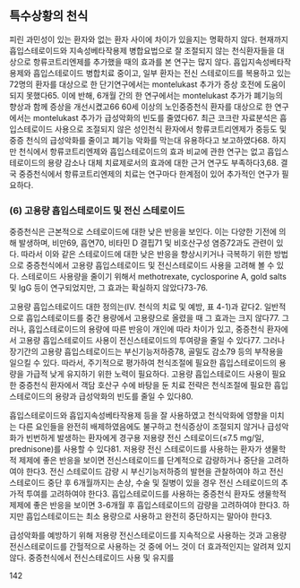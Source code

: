 ## 특수상황의 천식

피린 과민성이 있는 환자와 없는 환자 사이에 차이가 있을지는 명확하지 않다. 현재까지 흡입스테로이드와 지속성베타작용제 병합요법으로 잘 조절되지 않는 천식환자들을 대상으로 항류코트리엔제를 추가했을 때의 효과를 본 연구는 많지 않다. 흡입지속성베타작용제와 흡입스테로이드 병합치료 중이고, 일부 환자는 전신 스테로이드를 복용하고 있는 72명의 환자를 대상으로 한 단기연구에서는 montelukast 추가가 증상 호전에 도움이 되지 못했다65. 이에 반해, 6개월 간의 한 연구에서는 montelukast 추가가 폐기능의 향상과 함께 증상을 개선시켰고66 60세 이상의 노인중증천식 환자를 대상으로 한 연구에서는 montelukast 추가가 급성악화의 빈도를 줄였다67. 최근 코크란 자료분석은 흡입스테로이드 사용으로 조절되지 않은 성인천식 환자에서 항류코트리엔제가 중등도 및 중증 천식의 급성악화를 줄이고 폐기능 악화를 막는대 유용하다고 보고하였다68. 하지만 천식에서 항류코트리엔제와 흡입스테로이드의 효과 비교에 관한 연구는 없고 흡입스테로이드의 용량 감소나 대체 치료제로서의 효과에 대한 근거 연구도 부족하다3,68. 결국 중증천식에서 항류코트리엔제의 치료는 연구마다 한계점이 있어 추가적인 연구가 필요하다.

### (6) 고용량 흡입스테로이드 및 전신 스테로이드
중증천식은 근본적으로 스테로이드에 대한 낮은 반응을 보인다. 이는 다양한 기전에 의해 발생하며, 비만69, 흡연70, 비타민 D 결핍71 및 비호산구성 염증72과도 관련이 있다. 따라서 이와 같은 스테로이드에 대한 낮은 반응을 향상시키거나 극복하기 위한 방법으로 중증천식에서 고용량 흡입스테로이드 및 전신스테로이드 사용을 고려해 볼 수 있다. 스테로이드 사용량을 줄이기 위해서 methotrexate, cyclosporine A, gold salts 및 IgG 등이 연구되었지만, 그 효과는 확실하지 않았다73-76.

고용량 흡입스테로이드 대한 정의는(IV. 천식의 치료 및 예방, 표 4-1)과 같다2. 일반적으로 흡입스테로이드를 중간 용량에서 고용량으로 올렸을 때 그 효과는 크지 않다77. 그러나, 흡입스테로이드의 용량에 따른 반응이 개인에 따라 차이가 있고, 중증천식 환자에서 고용량 흡입스테로이드 사용이 전신스테로이드의 투여량을 줄일 수 있다77. 그러나 장기간의 고용량 흡입스테로이드는 부신기능저하증78, 골밀도 감소79 등의 부작용을 일으킬 수 있다. 따라서, 주기적으로 평가하여 천식조절에 필요한 흡입스테로이드의 용량을 가급적 낮게 유지하기 위한 노력이 필요하다. 고용량 흡입스테로이드 사용이 필요한 중증천식 환자에서 객담 호산구 수에 바탕을 둔 치료 전략은 천식조절에 필요한 흡입스테로이드의 용량과 급성악화의 빈도를 줄일 수 있다80.

흡입스테로이드와 흡입지속성베타작용제 등을 잘 사용하였고 천식악화에 영향을 미치는 다른 요인들을 완전히 배제하였음에도 불구하고 천식증상이 조절되지 않거나 급성악화가 빈번하게 발생하는 환자에게 경구용 저용량 전신 스테로이드(≤7.5 mg/일, prednisone)를 사용할 수 있다81. 저용량 전신 스테로이드를 사용하는 환자가 생물학적 제제에 좋은 반응을 보이면 전신스테로이드를 단계적으로 감량하거나 중단을 고려하여야 한다3. 전신 스테로이드 감량 시 부신기능저하증의 발현을 관찰하여야 하고 전신 스테로이드 중단 후 6개월까지는 손상, 수술 및 질병이 있을 경우 전신 스테로이드의 추가적 투여를 고려하여야 한다3. 흡입스테로이드를 사용하는 중증천식 환자도 생물학적 제제에 좋은 반응을 보이면 3-6개월 후 흡입스테로이드의 감량을 고려하여야 한다3. 하지만 흡입스테로이드는 최소 용량으로 사용하고 완전히 중단하지는 말아야 한다3.

급성악화를 예방하기 위해 저용량 전신스테로이드를 지속적으로 사용하는 것과 고용량 전신스테로이드를 간헐적으로 사용하는 것 중에 어느 것이 더 효과적인지는 알려져 있지 않다. 중증천식에서 전신스테로이드 사용 및 유지를

<PAGE>142